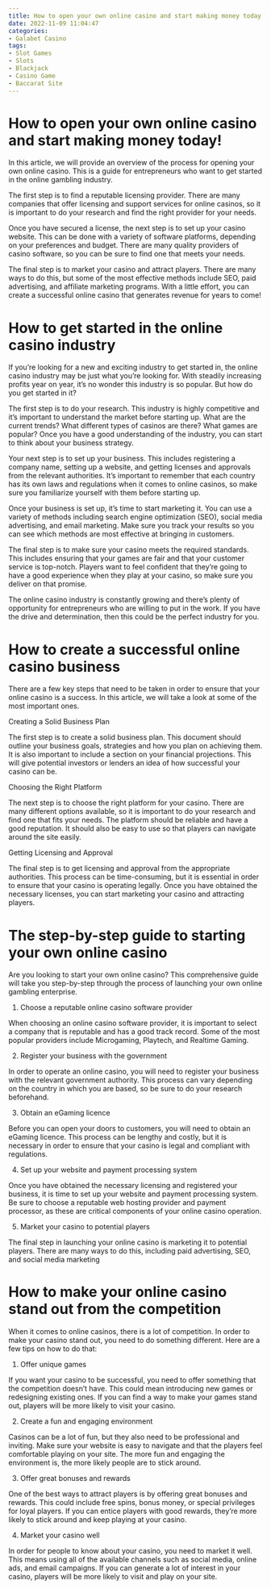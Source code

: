 ```yaml
---
title: How to open your own online casino and start making money today!
date: 2022-11-09 11:04:47
categories:
- Galabet Casino
tags:
- Slot Games
- Slots
- Blackjack
- Casino Game
- Baccarat Site
---
```



#  How to open your own online casino and start making money today!

In this article, we will provide an overview of the process for opening your own online casino. This is a guide for entrepreneurs who want to get started in the online gambling industry.

The first step is to find a reputable licensing provider. There are many companies that offer licensing and support services for online casinos, so it is important to do your research and find the right provider for your needs.

Once you have secured a license, the next step is to set up your casino website. This can be done with a variety of software platforms, depending on your preferences and budget. There are many quality providers of casino software, so you can be sure to find one that meets your needs.

The final step is to market your casino and attract players. There are many ways to do this, but some of the most effective methods include SEO, paid advertising, and affiliate marketing programs. With a little effort, you can create a successful online casino that generates revenue for years to come!

#  How to get started in the online casino industry

If you’re looking for a new and exciting industry to get started in, the online casino industry may be just what you’re looking for. With steadily increasing profits year on year, it’s no wonder this industry is so popular. But how do you get started in it?

The first step is to do your research. This industry is highly competitive and it’s important to understand the market before starting up. What are the current trends? What different types of casinos are there? What games are popular? Once you have a good understanding of the industry, you can start to think about your business strategy.

Your next step is to set up your business. This includes registering a company name, setting up a website, and getting licenses and approvals from the relevant authorities. It’s important to remember that each country has its own laws and regulations when it comes to online casinos, so make sure you familiarize yourself with them before starting up.

Once your business is set up, it’s time to start marketing it. You can use a variety of methods including search engine optimization (SEO), social media advertising, and email marketing. Make sure you track your results so you can see which methods are most effective at bringing in customers.

The final step is to make sure your casino meets the required standards. This includes ensuring that your games are fair and that your customer service is top-notch. Players want to feel confident that they’re going to have a good experience when they play at your casino, so make sure you deliver on that promise.

The online casino industry is constantly growing and there’s plenty of opportunity for entrepreneurs who are willing to put in the work. If you have the drive and determination, then this could be the perfect industry for you.

#  How to create a successful online casino business

There are a few key steps that need to be taken in order to ensure that your online casino is a success. In this article, we will take a look at some of the most important ones.

Creating a Solid Business Plan

The first step is to create a solid business plan. This document should outline your business goals, strategies and how you plan on achieving them. It is also important to include a section on your financial projections. This will give potential investors or lenders an idea of how successful your casino can be.

Choosing the Right Platform

The next step is to choose the right platform for your casino. There are many different options available, so it is important to do your research and find one that fits your needs. The platform should be reliable and have a good reputation. It should also be easy to use so that players can navigate around the site easily.

Getting Licensing and Approval

The final step is to get licensing and approval from the appropriate authorities. This process can be time-consuming, but it is essential in order to ensure that your casino is operating legally. Once you have obtained the necessary licenses, you can start marketing your casino and attracting players.

#  The step-by-step guide to starting your own online casino

Are you looking to start your own online casino? This comprehensive guide will take you step-by-step through the process of launching your own online gambling enterprise.

1. Choose a reputable online casino software provider

When choosing an online casino software provider, it is important to select a company that is reputable and has a good track record. Some of the most popular providers include Microgaming, Playtech, and Realtime Gaming.

2. Register your business with the government

In order to operate an online casino, you will need to register your business with the relevant government authority. This process can vary depending on the country in which you are based, so be sure to do your research beforehand.

3. Obtain an eGaming licence

Before you can open your doors to customers, you will need to obtain an eGaming licence. This process can be lengthy and costly, but it is necessary in order to ensure that your casino is legal and compliant with regulations.

4. Set up your website and payment processing system

Once you have obtained the necessary licensing and registered your business, it is time to set up your website and payment processing system. Be sure to choose a reputable web hosting provider and payment processor, as these are critical components of your online casino operation.

5. Market your casino to potential players

The final step in launching your online casino is marketing it to potential players. There are many ways to do this, including paid advertising, SEO, and social media marketing

#  How to make your online casino stand out from the competition

When it comes to online casinos, there is a lot of competition. In order to make your casino stand out, you need to do something different. Here are a few tips on how to do that:

1. Offer unique games

If you want your casino to be successful, you need to offer something that the competition doesn’t have. This could mean introducing new games or redesigning existing ones. If you can find a way to make your games stand out, players will be more likely to visit your casino.

2. Create a fun and engaging environment

Casinos can be a lot of fun, but they also need to be professional and inviting. Make sure your website is easy to navigate and that the players feel comfortable playing on your site. The more fun and engaging the environment is, the more likely people are to stick around.

3. Offer great bonuses and rewards

One of the best ways to attract players is by offering great bonuses and rewards. This could include free spins, bonus money, or special privileges for loyal players. If you can entice players with good rewards, they’re more likely to stick around and keep playing at your casino.

4. Market your casino well

In order for people to know about your casino, you need to market it well. This means using all of the available channels such as social media, online ads, and email campaigns. If you can generate a lot of interest in your casino, players will be more likely to visit and play on your site.